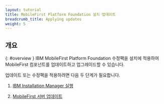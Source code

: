 ```yaml
---
layout: tutorial
title: MobileFirst Platform Foundation 설치 업데이트
breadcrumb_title: Applying updates
weight: 5
---
```

<!-- NLS_CHARSET=UTF-8 -->
## 개요
{: #overview }
IBM MobileFirst Platform Foundation 수정팩을 설치에 적용하여 MobileFirst 컴포넌트를 업데이트하고 업그레이드할 수 있습니다.

업데이트 또는 수정팩을 적용하려면 다음 두 단계가 필요합니다.

1. [IBM Installation Manager 실행](installation-manager)

2. [MobileFirst 서버 업데이트](appserver-update)

